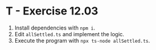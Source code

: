 # T - Exercise 12.03

1. Install dependencies with `npm i`.
2. Edit `allSettled.ts` and implement the logic.
3. Execute the program with `npx ts-node allSettled.ts`.
